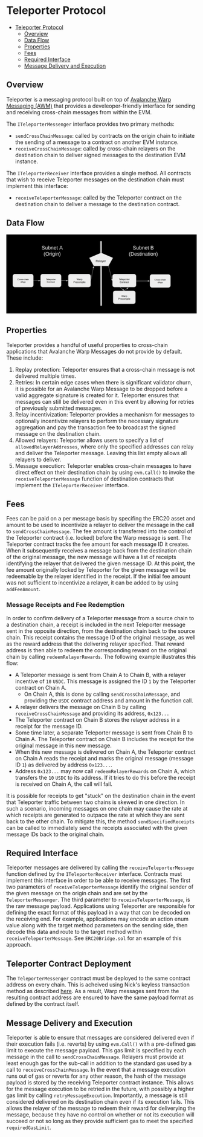 # Teleporter Protocol

- [Teleporter Protocol](#teleporter-protocol)
  - [Overview](#overview)
  - [Data Flow](#data-flow)
  - [Properties](#properties)
  - [Fees](#fees)
  - [Required Interface](#required-interface)
  - [Message Delivery and Execution](#message-delivery-and-execution)


## Overview
Teleporter is a messaging protocol built on top of [Avalanche Warp Messaging (AWM)](https://docs.avax.network/learn/avalanche/awm) that provides a develeoper-friendly interface for sending and receiving cross-chain messages from within the EVM.

The `ITeleporterMessenger` interface provides two primary methods:
- `sendCrossChainMessage`: called by contracts on the origin chain to initiate the sending of a message to a contract on another EVM instance.
- `receiveCrossChainMessage`: called by cross-chain relayers on the destination chain to deliver signed messages to the destination EVM instance.

The `ITeleporterReceiver` interface provides a single method. All contracts that wish to receive Teleporter messages on the destination chain must implement this interface:
- `receiveTeleporterMessage`: called by the Teleporter contract on the destination chain to deliver a message to the destination contract.

## Data Flow
<div align="center">
  <img src="../../../resources/TeleporterDataFlowDiagram.png?raw=true"/>
</div>

## Properties
Teleporter provides a handful of useful properties to cross-chain applications that Avalanche Warp Messages do not provide by default. These include:

1. Replay protection: Teleporter ensures that a cross-chain message is not delivered multiple times.
2. Retries: In certain edge cases when there is significant validator churn, it is possible for an Avalanche Warp Message to be dropped before a valid aggregate signature is created for it. Teleporter ensures that messages can still be delivered even in this event by allowing for retries of previously submitted messages.
3. Relay incentivization: Teleporter provides a mechanism for messages to optionally incentivize relayers to perform the necessary signature aggregation and pay the transaction fee to broadcast the signed message on the destination chain.
4. Allowed relayers: Teleporter allows users to specify a list of `allowedRelayerAddresses`, where only the specified addresses can relay and deliver the Teleporter message. Leaving this list empty allows all relayers to deliver.
5. Message execution: Teleporter enables cross-chain messages to have direct effect on their destination chain by using `evm.Call()` to invoke the `receiveTeleporterMessage` function of destination contracts that implement the `ITeleporterReceiver` interface.

## Fees
Fees can be paid on a per message basis by specifing the ERC20 asset and amount to be used to incentivize a relayer to deliver the message in the call to `sendCrossChainMessage`. The fee amount is transferred into the control of the Teleporter contract (i.e. locked) before the Warp message is sent. The Teleporter contract tracks the fee amount for each message ID it creates. When it subsequently receives a message back from the destination chain of the original message, the new message will have a list of receipts identifying the relayer that delivered the given message ID. At this point, the fee amount originally locked by Teleporter for the given message will be redeemable by the relayer identified in the receipt. If the initial fee amount was not sufficient to incentivize a relayer, it can be added to by using `addFeeAmount`.

 ### Message Receipts and Fee Redemption
In order to confirm delivery of a Teleporter message from a source chain to a destination chain, a receipt is included in the next Teleporter message sent in the opposite direction, from the destination chain back to the source chain. This receipt contains the message ID of the original message, as well as the reward address that the delivering relayer specified. That reward address is then able to redeem the corresponding reward on the original chain by calling `redeemRelayerRewards`. The following example illustrates this flow:
- A Teleporter message is sent from Chain A to Chain B, with a relayer incentive of `10` `USDC`. This message is assigned the ID `1` by the Teleporter contract on Chain A.
  - On Chain A, this is done by calling `sendCrossChainMessage`, and providing the `USDC` contract address and amount in the function call.
- A relayer delivers the message on Chain B by calling `receiveCrossChainMessage` and providing its address, `0x123...`
- The Teleporter contract on Chain B stores the relayer address in a receipt for the message ID.
- Some time later, a separate Teleporter message is sent from Chain B to Chain A. The Teleporter contract on Chain B includes the receipt for the original message in this new message.
- When this new message is delivered on Chain A, the Teleporter contract on Chain A reads the receipt and marks the original message (message ID `1`) as delivered by address `0x123...`.
- Address `0x123...` may now call `redeemRelayerRewards` on Chain A, which transfers the `10` `USDC` to its address. If it tries to do this before the receipt is received on Chain A, the call will fail.

It is possible for receipts to get "stuck" on the destination chain in the event that Teleporter traffic between two chains is skewed in one direction. In such a scenario, incoming messages on one chain may cause the rate at which receipts are generated to outpace the rate at which they are sent back to the other chain. To mitigate this, the method `sendSpecifiedReceipts` can be called to immediately send the receipts associated with the given message IDs back to the original chain.

## Required Interface
Teleporter messages are delivered by calling the `receiveTeleporterMessage` function defined by the `ITeleporterReceiver` interface. Contracts must implement this interface in order to be able to receive messages. The first two parameters of `receiveTeleporterMessage` identify the original sender of the given message on the origin chain and are set by the `TeleporterMessenger`. The third parameter to `receiveTeleporterMessage`, is the raw message payload. Applications using Teleporter are responsible for defining the exact format of this payload in a way that can be decoded on the receiving end. For example, applications may encode an action enum value along with the target method parameters on the sending side, then decode this data and route to the target method within `receiveTeleporterMessage`. See `ERC20Bridge.sol` for an example of this approach.

## Teleporter Contract Deployment
The `TeleporterMessenger` contract must be deployed to the same contract address on every chain. This is acheived using Nick's keyless transaction method as described [here](../../../utils/contract-deployment/README.md). As a result, Warp messages sent from the resulting contract address are ensured to have the same payload format as defined by the contract itself.

## Message Delivery and Execution
Teleporter is able to ensure that messages are considered delivered even if their execution fails (i.e. reverts) by using `evm.Call()` with a pre-defined gas limit to execute the message payload. This gas limit is specified by each message in the call to `sendCrossChainMessage`. Relayers must provide at least enough gas for the sub-call in addition to the standard gas used by a call to `receiveCrossChainMessage`. In the event that a message execution runs out of gas or reverts for any other reason, the hash of the message payload is stored by the receiving Teleporter contract instance. This allows for the message execution to be retried in the future, with possibly a higher gas limit by calling `retryMessageExecution`. Importantly, a message is still considered delivered on its destination chain even if its execution fails. This allows the relayer of the message to redeem their reward for deliverying the message, because they have no control on whether or not its execution will succeed or not so long as they provide sufficient gas to meet the specified `requiredGasLimit`.
